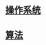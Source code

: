 # [操作系统](https://github.com/lovelydragon/Learn/blob/master/OS.md)
# [算法](https://github.com/lovelydragon/Learn/blob/master/Algorithm.md)
